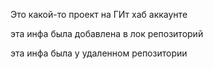 Это какой-то проект на ГИт хаб аккаунте

эта инфа была добавлена в лок репозиторий


эта инфа была у удаленном репозитории
